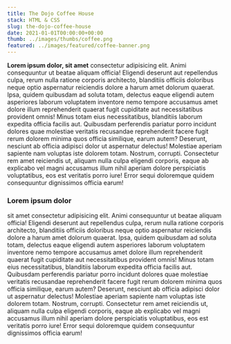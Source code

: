```yaml
---
title: The Dojo Coffee House
stack: HTML & CSS
slug: the-dojo-coffee-house
date: 2021-01-01T00:00:00+00:00
thumb: ../images/thumbs/coffee.png
featured: ../images/featured/coffee-banner.png
---
```


**Lorem ipsum dolor, sit amet** consectetur adipisicing elit. Animi consequuntur ut beatae aliquam officia! Eligendi deserunt aut repellendus culpa, rerum nulla ratione corporis architecto, blanditiis officiis doloribus neque optio aspernatur reiciendis dolore a harum amet dolorum quaerat. Ipsa, quidem quibusdam ad soluta totam, delectus eaque eligendi autem asperiores laborum voluptatem inventore nemo tempore accusamus amet dolore illum reprehenderit quaerat fugit cupiditate aut necessitatibus provident omnis! Minus totam eius necessitatibus, blanditiis laborum expedita officia facilis aut. Quibusdam perferendis pariatur porro incidunt dolores quae molestiae veritatis recusandae reprehenderit facere fugit rerum dolorem minima quos officia similique, earum autem? Deserunt, nesciunt ab officia adipisci dolor ut aspernatur delectus! Molestiae aperiam sapiente nam voluptas iste dolorem totam. Nostrum, corrupti. Consectetur rem amet reiciendis ut, aliquam nulla culpa eligendi corporis, eaque ab explicabo vel magni accusamus illum nihil aperiam dolore perspiciatis voluptatibus, eos est veritatis porro iure! Error sequi doloremque quidem consequuntur dignissimos officia earum!

### Lorem ipsum dolor
sit amet consectetur adipisicing elit. Animi consequuntur ut beatae aliquam officia! Eligendi deserunt aut repellendus culpa, rerum nulla ratione corporis architecto, blanditiis officiis doloribus neque optio aspernatur reiciendis dolore a harum amet dolorum quaerat. Ipsa, quidem quibusdam ad soluta totam, delectus eaque eligendi autem asperiores laborum voluptatem inventore nemo tempore accusamus amet dolore illum reprehenderit quaerat fugit cupiditate aut necessitatibus provident omnis! Minus totam eius necessitatibus, blanditiis laborum expedita officia facilis aut. Quibusdam perferendis pariatur porro incidunt dolores quae molestiae veritatis recusandae reprehenderit facere fugit rerum dolorem minima quos officia similique, earum autem? Deserunt, nesciunt ab officia adipisci dolor ut aspernatur delectus! Molestiae aperiam sapiente nam voluptas iste dolorem totam. Nostrum, corrupti. Consectetur rem amet reiciendis ut, aliquam nulla culpa eligendi corporis, eaque ab explicabo vel magni accusamus illum nihil aperiam dolore perspiciatis voluptatibus, eos est veritatis porro iure! Error sequi doloremque quidem consequuntur dignissimos officia earum!
